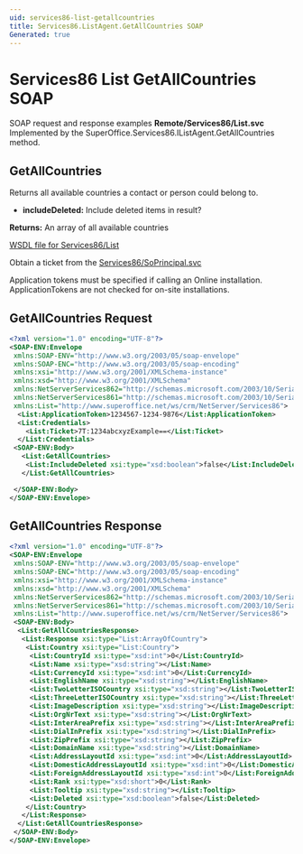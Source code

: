 ```yaml
---
uid: services86-list-getallcountries
title: Services86.ListAgent.GetAllCountries SOAP
Generated: true
---
```


# Services86 List GetAllCountries SOAP

SOAP request and response examples **Remote/Services86/List.svc**
Implemented by the <see cref="M:SuperOffice.Services86.IListAgent.GetAllCountries">SuperOffice.Services86.IListAgent.GetAllCountries</see> method.

## GetAllCountries

Returns all available countries a contact or person could belong to.

* **includeDeleted:** Include deleted items in result?

**Returns:** An array of all available countries


[WSDL file for Services86/List](../Services86-List.md)

Obtain a ticket from the [Services86/SoPrincipal.svc](../SoPrincipal/index.md)

Application tokens must be specified if calling an Online installation. ApplicationTokens are not checked for on-site installations.

## GetAllCountries Request

```xml
<?xml version="1.0" encoding="UTF-8"?>
<SOAP-ENV:Envelope
 xmlns:SOAP-ENV="http://www.w3.org/2003/05/soap-envelope"
 xmlns:SOAP-ENC="http://www.w3.org/2003/05/soap-encoding"
 xmlns:xsi="http://www.w3.org/2001/XMLSchema-instance"
 xmlns:xsd="http://www.w3.org/2001/XMLSchema"
 xmlns:NetServerServices862="http://schemas.microsoft.com/2003/10/Serialization/Arrays"
 xmlns:NetServerServices861="http://schemas.microsoft.com/2003/10/Serialization/"
 xmlns:List="http://www.superoffice.net/ws/crm/NetServer/Services86">
  <List:ApplicationToken>1234567-1234-9876</List:ApplicationToken>
  <List:Credentials>
    <List:Ticket>7T:1234abcxyzExample==</List:Ticket>
  </List:Credentials>
 <SOAP-ENV:Body>
   <List:GetAllCountries>
    <List:IncludeDeleted xsi:type="xsd:boolean">false</List:IncludeDeleted>
   </List:GetAllCountries>

 </SOAP-ENV:Body>
</SOAP-ENV:Envelope>

```


## GetAllCountries Response

```xml
<?xml version="1.0" encoding="UTF-8"?>
<SOAP-ENV:Envelope
 xmlns:SOAP-ENV="http://www.w3.org/2003/05/soap-envelope"
 xmlns:SOAP-ENC="http://www.w3.org/2003/05/soap-encoding"
 xmlns:xsi="http://www.w3.org/2001/XMLSchema-instance"
 xmlns:xsd="http://www.w3.org/2001/XMLSchema"
 xmlns:NetServerServices862="http://schemas.microsoft.com/2003/10/Serialization/Arrays"
 xmlns:NetServerServices861="http://schemas.microsoft.com/2003/10/Serialization/"
 xmlns:List="http://www.superoffice.net/ws/crm/NetServer/Services86">
 <SOAP-ENV:Body>
  <List:GetAllCountriesResponse>
   <List:Response xsi:type="List:ArrayOfCountry">
    <List:Country xsi:type="List:Country">
     <List:CountryId xsi:type="xsd:int">0</List:CountryId>
     <List:Name xsi:type="xsd:string"></List:Name>
     <List:CurrencyId xsi:type="xsd:int">0</List:CurrencyId>
     <List:EnglishName xsi:type="xsd:string"></List:EnglishName>
     <List:TwoLetterISOCountry xsi:type="xsd:string"></List:TwoLetterISOCountry>
     <List:ThreeLetterISOCountry xsi:type="xsd:string"></List:ThreeLetterISOCountry>
     <List:ImageDescription xsi:type="xsd:string"></List:ImageDescription>
     <List:OrgNrText xsi:type="xsd:string"></List:OrgNrText>
     <List:InterAreaPrefix xsi:type="xsd:string"></List:InterAreaPrefix>
     <List:DialInPrefix xsi:type="xsd:string"></List:DialInPrefix>
     <List:ZipPrefix xsi:type="xsd:string"></List:ZipPrefix>
     <List:DomainName xsi:type="xsd:string"></List:DomainName>
     <List:AddressLayoutId xsi:type="xsd:int">0</List:AddressLayoutId>
     <List:DomesticAddressLayoutId xsi:type="xsd:int">0</List:DomesticAddressLayoutId>
     <List:ForeignAddressLayoutId xsi:type="xsd:int">0</List:ForeignAddressLayoutId>
     <List:Rank xsi:type="xsd:short">0</List:Rank>
     <List:Tooltip xsi:type="xsd:string"></List:Tooltip>
     <List:Deleted xsi:type="xsd:boolean">false</List:Deleted>
    </List:Country>
   </List:Response>
  </List:GetAllCountriesResponse>
 </SOAP-ENV:Body>
</SOAP-ENV:Envelope>

```

